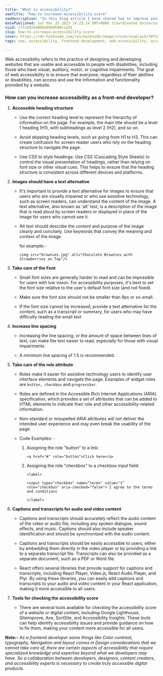 ```yaml
---
title: "What is accessibility?"
seoTitle: "how-to-increase-accessibility-score"
seoDescription: "In this blog article I have shared how to improve your accessibility score."
datePublished: Sat Mar 25 2023 14:23:14 GMT+0000 (Coordinated Universal Time)
cuid: clfo29zk4000a09m9h90ccp91
slug: how-to-increase-accessibility-score
cover: https://cdn.hashnode.com/res/hashnode/image/stock/unsplash/Y8TiLvKnLeg/upload/30b282ba8956541272df555276bd43bd.jpeg
tags: seo, accessibility, frontend-development, web-accessibility, accessibility-score

---
```


Web accessibility refers to the practice of designing and developing websites that are usable and accessible to people with disabilities, including those who have visual, auditory, motor, or cognitive impairments. The goal of web accessibility is to ensure that everyone, regardless of their abilities or disabilities, can access and use the information and functionality provided by a website.

### How can you increase accessibility as a front-end developer?

1. **Accessible heading structure**
    
    * Use the correct heading level to represent the hierarchy of information on the page. For example, the main title should be a level 1 heading (H1), with subheadings as level 2 (H2), and so on.
        
    
    * Avoid skipping heading levels, such as going from H1 to H3. This can create confusion for screen reader users who rely on the heading structure to navigate the page.
        
    * Use CSS to style headings: Use CSS (Cascading Style Sheets) to control the visual presentation of headings, rather than relying on font size or other visual cues. This helps to ensure that the heading structure is consistent across different devices and platforms.
        
2. **Images should have a text alternative**
    
    * It's important to provide a text alternative for images to ensure that users who are visually impaired or who use assistive technology, such as screen readers, can understand the content of the image. A text alternative, also known as 'alt' text, is a description of the image that is read aloud by screen readers or displayed in place of the image for users who cannot see it.
        
    * Alt text should describe the content and purpose of the image clearly and concisely. Use keywords that convey the meaning and context of the image.
        
        for example:-
        
        `<img src="brownies.jpg" alt="Chocolate Brownies with Strawberries on Top"/>`
        
3. **Take care of the Font**
    
    * Small font sizes are generally harder to read and can be impossible for users with low vision. For accessibility purposes, it's best to set the font size relative to the user's default font size (and not fixed).
        
    * Make sure the font size should not be smaller than 9px or xx-small.
        
    * If the font size cannot be increased, provide a text alternative for the content, such as a transcript or summary, for users who may have difficulty reading the small text
        
4. **Increase line spacing**
    
    * Increasing the line spacing, or the amount of space between lines of text, can make the text easier to read, especially for those with visual impairments.
        
    * A minimum line spacing of 1.5 is recommended.
        
5. **Take care of the role attribute**
    
    * Roles make it easier for assistive technology users to identify user interface elements and navigate the page. Examples of widget roles are `button, checkbox` and `progressbar`.
        
    * Roles are defined in the Accessible Rich Internet Applications (ARIA) specification, which provides a set of attributes that can be added to HTML elements to indicate their role and other accessibility-related information.
        
    * Non-standard or misspelled ARIA attributes will not deliver the intended user experience and may even break the usability of the page.
        
    * Code Examples: -
        
        1. Assigning the role "button" to a link:
            
            `<a href="#" role="button">Click here</a>`
            
        2. Assigning the role "checkbox" to a checkbox input field:
            
            `<label>`
            
            `<input type="checkbox" name="terms" value="1" role="checkbox" aria-checked="false"> I agree to the terms and conditions`
            
            `</label>`
            
6. **Captions and transcripts for audio and video content**
    
    * Captions and transcripts should accurately reflect the audio content of the video or audio file, including any spoken dialogue, sound effects, and music. Captions should also include speaker identification and should be synchronized with the audio content.
        
    * Captions and transcripts should be easily accessible to users, either by embedding them directly in the video player or by providing a link to a separate transcript file. Transcripts can also be provided as a separate document, such as a PDF or Word file.
        
    * React offers several libraries that provide support for captions and transcripts, including React Player, Video.js, React Audio Player, and Plyr. By using these libraries, you can easily add captions and transcripts to your audio and video content in your React application, making it more accessible to all users.
        
7. **Tools for checking the accessibility score**
    
    * There are several tools available for checking the accessibility score of a website or digital content, including Google Lighthouse, Siteimprove, Axe, SortSite, and Accessibility Insights. These tools can help identify accessibility issues and provide guidance on how to fix them, making your content more accessible for all users.
        

**Note:-** *As a frontend developer some things like Color contrast, typography, Navigation and layout comes in Design considerations that we cannot take care of, there are certain aspects of accessibility that require specialized knowledge and expertise beyond what we developers may have. So a collaboration between developers, designers, content creators, and accessibility experts is necessary to create truly accessible digital products*.